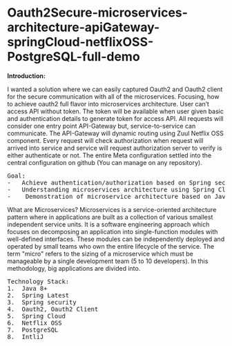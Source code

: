 # Oauth2Secure-microservices-architecture-apiGateway-springCloud-netflixOSS-PostgreSQL-full-demo
<b>Introduction:</b>

I wanted a solution where we can easily captured Oauth2 and Oauth2 client for the secure communication with all of the microservices. Focusing, how to achieve oauth2 full flavor into microservices architecture. User can’t access API without token. The token will be available when user given basic and authentication details to generate token for access API.  All requests will consider one entry point API-Gateway but, service-to-service can communicate. The API-Gateway will dynamic routing using Zuul Netflix OSS component.  Every request will check authorization when request will arrived into service and service will request authorization server to verify is either authenticate or not. The entire Meta configuration settled into the central configuration on github (You can manage on any repository).  

<pre>
Goal:
-	Achieve authentication/authorization based on Spring security, Oauth2, Oauth2 client
-	Understanding microservices architecture using Spring Cloud, Netfllix OSS.
-	 Demonstration of microservice architecture based on Java and Spring
</pre>

What are Microservices?
Microservices is a service-oriented architecture pattern where in applications are built as a collection of various smallest independent service units. It is a software engineering approach which focuses on decomposing an application into single-function modules with well-defined interfaces. These modules can be independently deployed and operated by small teams who own the entire lifecycle of the service. 
The term "micro" refers to the sizing of a microservice which must be manageable by a single development team (5 to 10 developers). In this methodology, big applications are divided into.

<pre>
Technology Stack: 
1.	Java 8+
2.	Spring Latest
3.	Spring security
4.	Oauth2, Oauth2 Client
5.	Spring Cloud
6.	Netflix OSS
7.	PostgreSQL
8.	IntliJ
</pre>
